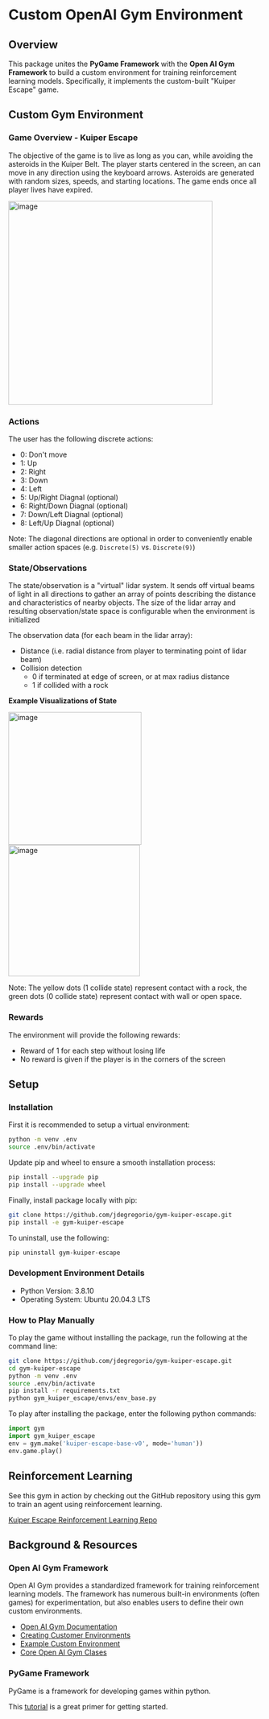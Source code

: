 # Custom OpenAI Gym Environment

## Overview 
This package unites the **PyGame Framework** with the **Open AI Gym Framework** to build a custom environment for training reinforcement learning models. Specifically, it implements the custom-built "Kuiper Escape" game.

## Custom Gym Environment

### Game Overview - Kuiper Escape

The objective of the game is to live as long as you can, while avoiding the asteroids in the Kuiper Belt. The player starts centered in the screen, an can move in any direction using the keyboard arrows.  Asteroids are generated with random sizes, speeds, and starting locations. The game ends once all player lives have expired.

<img width="405" alt="image" src="https://user-images.githubusercontent.com/20359930/144731391-99aa8834-6744-48e8-8a18-8ea3e0c8d2af.png">

### Actions 

The user has the following discrete actions:
 * 0: Don't move
 * 1: Up
 * 2: Right
 * 3: Down
 * 4: Left
 * 5: Up/Right Diagnal (optional)
 * 6: Right/Down Diagnal (optional)
 * 7: Down/Left Diagnal (optional)
 * 8: Left/Up Diagnal (optional)

Note: The diagonal directions are optional in order to conveniently enable smaller action spaces (e.g. `Discrete(5)` vs. `Discrete(9)`)

### State/Observations

The state/observation is a "virtual" lidar system. It sends off virtual
beams of light in all directions to gather an array of points describing
the distance and characteristics of nearby objects. The size of the lidar array and resulting observation/state space is configurable when the environment is initialized

The observation data (for each beam in the lidar array):
 * Distance (i.e. radial distance from player to terminating point of lidar beam)
 * Collision detection
   * 0 if terminated at edge of screen, or at max radius distance
   * 1 if collided with a rock

**Example Visualizations of State**

<img width="264" alt="image" src="https://user-images.githubusercontent.com/20359930/146223524-e07f7dd8-7e5e-40e2-a374-fdb20f987153.png">
<img width="261" alt="image" src="https://user-images.githubusercontent.com/20359930/146223615-de23593f-02df-4ef1-b356-87153208d6f1.png">

Note: The yellow dots (1 collide state) represent contact with a rock, the green dots (0 collide state) represent contact with wall or open space.

### Rewards

The environment will provide the following rewards:
 * Reward of 1 for each step without losing life
 * No reward is given if the player is in the corners of the screen

## Setup

### Installation
First it is recommended to setup a virtual environment:
```bash
python -m venv .env
source .env/bin/activate
```

Update pip and wheel to ensure a smooth installation process:
```bash
pip install --upgrade pip
pip install --upgrade wheel
```

Finally, install package locally with pip:
```bash
git clone https://github.com/jdegregorio/gym-kuiper-escape.git
pip install -e gym-kuiper-escape
```

To uninstall, use the following:
```bash
pip uninstall gym-kuiper-escape
```

### Development Environment Details
 * Python Version: 3.8.10
 * Operating System: Ubuntu 20.04.3 LTS


### How to Play Manually

To play the game without installing the package, run the following at the command line:

```bash
git clone https://github.com/jdegregorio/gym-kuiper-escape.git
cd gym-kuiper-escape
python -m venv .env
source .env/bin/activate
pip install -r requirements.txt
python gym_kuiper_escape/envs/env_base.py
```

To play after installing the package, enter the following python commands:

```python
import gym
import gym_kuiper_escape
env = gym.make('kuiper-escape-base-v0', mode='human'))
env.game.play()
```

## Reinforcement Learning

See this gym in action by checking out the GitHub repository using this gym to train an agent using reinforcement learning.

[Kuiper Escape Reinforcement Learning Repo](https://github.com/jdegregorio/rl-kuiper-escape)


## Background & Resources

### Open AI Gym Framework
Open AI Gym provides a standardized framework for training reinforcement learning models. The framework has numerous built-in environments (often games) for experimentation, but also enables users to define their own custom environments.

 * [Open AI Gym Documentation](https://gym.openai.com/docs/)
 * [Creating Customer Environments](https://github.com/openai/gym/blob/master/docs/creating_environments.md)
 * [Example Custom Environment](https://github.com/openai/gym-soccer/blob/master/gym_soccer/envs/soccer_env.py)
 * [Core Open AI Gym Clases](https://github.com/openai/gym/blob/master/gym/core.py)

### PyGame Framework

PyGame is a framework for developing games within python. 

This [tutorial](https://realpython.com/pygame-a-primer/) is a great primer for getting started.

